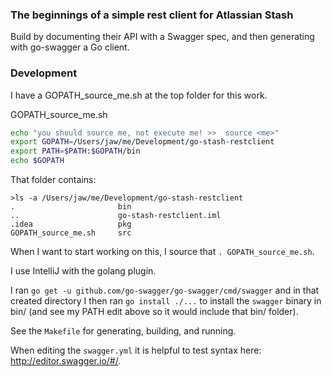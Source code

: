 ### The beginnings of a simple rest client for Atlassian Stash

Build by documenting their API with a Swagger spec, and then generating with go-swagger a Go client.

### Development

I have a GOPATH_source_me.sh at the top folder for this work.

GOPATH_source_me.sh

```bash
echo "you should source me, not execute me! >>  source <me>"
export GOPATH=/Users/jaw/me/Development/go-stash-restclient
export PATH=$PATH:$GOPATH/bin
echo $GOPATH
```

That folder contains:

```
>ls -a /Users/jaw/me/Development/go-stash-restclient
.                       bin
..                      go-stash-restclient.iml
.idea                   pkg
GOPATH_source_me.sh     src
```

When I want to start working on this, I source that `. GOPATH_source_me.sh`.

I use IntelliJ with the golang plugin.

I ran `go get -u github.com/go-swagger/go-swagger/cmd/swagger` and in that created directory I then ran `go install ./...` to install the `swagger` binary in bin/ (and see my PATH edit above so it would include that bin/ folder).

See the `Makefile` for generating, building, and running.

When editing the `swagger.yml` it is helpful to test syntax here: http://editor.swagger.io/#/.
